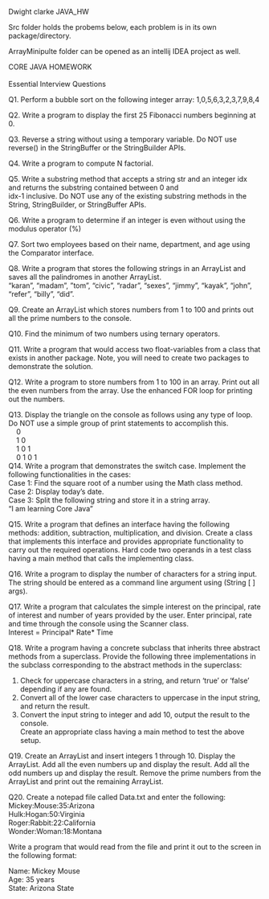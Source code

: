 Dwight clarke
JAVA_HW 

Src folder holds the probems below, each problem is in its own package/directory. 

ArrayMinipulte folder can be opened as an intellij IDEA project as well.

CORE JAVA HOMEWORK	 <br />		
Essential Interview Questions <br />

Q1. Perform a bubble sort on the following integer array:  1,0,5,6,3,2,3,7,9,8,4

Q2. Write a program to display the first 25 Fibonacci numbers beginning at 0.  <br />

Q3. Reverse a string without using a temporary variable.  Do NOT use reverse() in the StringBuffer or the StringBuilder APIs. <br />

Q4. Write a program to compute N factorial. <br />

Q5. Write a substring method that accepts a string str and an integer idx and returns the substring contained between 0 and  <br />idx-1 inclusive.  Do NOT use any of the existing substring methods in the String, StringBuilder, or StringBuffer APIs. <br />

Q6. Write a program to determine if an integer is even without using the modulus operator (%) <br />

Q7. Sort two employees based on their name, department, and age using the Comparator interface. <br />

Q8. Write a program that stores the following strings in an ArrayList and saves all the palindromes in another ArrayList. <br />
“karan”, “madam”, ”tom”, “civic”, “radar”, “sexes”, “jimmy”, “kayak”, “john”,  “refer”, “billy”, “did”. <br />

Q9. Create an ArrayList which stores numbers from 1 to 100 and prints out all the prime numbers to the console. <br />

Q10. Find the minimum of two numbers using ternary operators. <br />

Q11. Write a program that would access two float-variables from a class that exists in another package. Note, you will need to create two packages to demonstrate the solution. <br />

Q12. Write a program to store numbers from 1 to 100 in an array. Print out all the even numbers from the array. Use the enhanced FOR loop for printing out the numbers. <br />

Q13. Display the triangle on the console as follows using any type of loop.  Do NOT use a simple group of print statements to accomplish this. <br />
    0 <br />
    1 0 <br />
    1 0 1 <br />
    0 1 0 1 <br />
Q14. Write a program that demonstrates the switch case. Implement the following functionalities in the cases: <br />
Case 1: Find the square root of a number using the Math class method.  <br />
Case 2: Display today’s date. <br />
Case 3: Split the following string and store it in a string array. 
<br /> “I am learning Core Java” <br />
		
Q15. Write a program that defines an interface having the following methods: addition, subtraction, multiplication, and division.  Create a class that implements this interface and provides appropriate functionality to carry out the required operations. Hard code two operands in a test class having a main method that calls the implementing class. <br />

Q16. Write a program to display the number of characters for a string input. The string should be entered as a command line argument using (String [ ] args). <br />

Q17. Write a program that calculates the simple interest on the principal, rate of interest and number of years provided by the user. Enter principal, rate and time through the console using the Scanner class. <br />
Interest = Principal* Rate* Time <br />

Q18. Write a program having a concrete subclass that inherits three abstract methods from a superclass.  Provide the following three implementations in the subclass corresponding to the abstract methods in the superclass:  <br />

1.	Check for uppercase characters in a string, and return ‘true’ or ‘false’ depending if any are found. <br />
2.	Convert all of the lower case characters to uppercase in the input string, and return the result. <br /> 
3.	Convert the input string to integer and add 10, output the result to the console. <br />
Create an appropriate class having a main method to test the above setup. <br />

Q19. Create an ArrayList and insert integers 1 through 10. Display the ArrayList. Add all the even numbers up and display the result. Add all the odd numbers up and display the result. Remove the prime numbers from the ArrayList and print out the remaining ArrayList. <br />

Q20. Create a notepad file called Data.txt and enter the following:  <br />
Mickey:Mouse:35:Arizona <br />
Hulk:Hogan:50:Virginia <br />
Roger:Rabbit:22:California <br />
Wonder:Woman:18:Montana <br />

Write a program that would read from the file and print it out to the screen in the following format: <br />

Name: Mickey Mouse <br />
Age: 35 years <br />
State: Arizona State <br />

